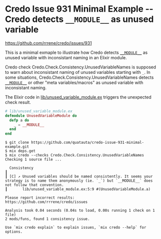 # Credo Issue 931 Minimal Example -- Credo detects `__MODULE__` as unused variable

https://github.com/rrrene/credo/issues/931

This is a minimal exmaple to illustrate how Credo detects [`__MODULE__`](https://hexdocs.pm/elixir/Kernel.SpecialForms.html) as unused variable with inconsistant naming in an Elixir module.

Credo check Credo.Check.Consistency.UnusedVariableNames is supposed to warn about inconsistant naming of unused variables starting with `_`. In some situations, Credo.Check.Consistency.UnusedVariableNames detects [`__MODULE__`](https://hexdocs.pm/elixir/Kernel.SpecialForms.html) or other "meta variables/macros" as unused variable with inconsistant naming.

The Elixir code in [lib/unused_variable_module.ex](lib/unused_variable_module.ex) triggers the unexpected check result.

```elixir
# lib/unused_variable_module.ex
defmodule UnusedVariableModule do
  defp a do
    _ = __MODULE__
  end
end
```

```console
$ git clone https://github.com/quatauta/credo-issue-931-minimal-example.git
$ mix deps.get
$ mix credo --checks Credo.Check.Consistency.UnusedVariableNames
Checking 1 source file ...

  Consistency
┃
┃ [C] ↗ Unused variables should be named consistently. It seems your strategy is to name them anonymously (ie. `_`) but `__MODULE__` does not follow that convention.
┃       lib/unused_variable_module.ex:5:9 #(UnusedVariableModule.a)

Please report incorrect results: https://github.com/rrrene/credo/issues

Analysis took 0.04 seconds (0.04s to load, 0.00s running 1 check on 1 file)
2 mods/funs, found 1 consistency issue.

Use `mix credo explain` to explain issues, `mix credo --help` for options.
```
